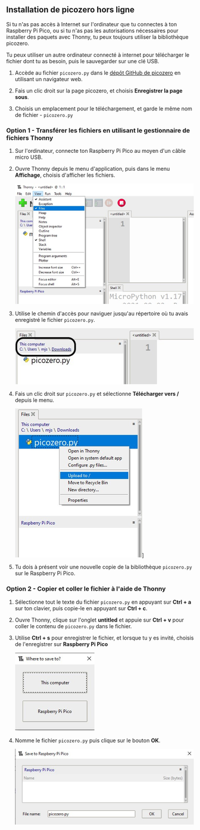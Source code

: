 ## Installation de picozero hors ligne

Si tu n'as pas accès à Internet sur l'ordinateur que tu connectes à ton Raspberry Pi Pico, ou si tu n'as pas les autorisations nécessaires pour installer des paquets avec Thonny, tu peux toujours utiliser la bibliothèque picozero.

Tu peux utiliser un autre ordinateur connecté à internet pour télécharger le fichier dont tu as besoin, puis le sauvegarder sur une clé USB.

1. Accède au fichier `picozero.py` dans le [dépôt GitHub de picozero](https://raw.githubusercontent.com/RaspberryPiFoundation/picozero/master/picozero/picozero.py?token=GHSAT0AAAAAABRLTKWZCT53CGKBFHMJGE54YSC762A) en utilisant un navigateur web.

2. Fais un clic droit sur la page picozero, et choisis **Enregistrer la page sous**.

3. Choisis un emplacement pour le téléchargement, et garde le même nom de fichier - `picozero.py`
### Option 1 - Transférer les fichiers en utilisant le gestionnaire de fichiers Thonny

1. Sur l'ordinateur, connecte ton Raspberry Pi Pico au moyen d'un câble micro USB.

2. Ouvre Thonny depuis le menu d'application, puis dans le menu **Affichage**, choisis d'afficher les fichiers.

    ![Le menu Affichage est sélectionné et les fichiers ont été cochés](images/view_files.jpg)

3. Utilise le chemin d'accès pour naviguer jusqu'au répertoire où tu avais enregistré le fichier `picozero.py`.

    ![chemin d'accès du fichier mis en surbrillance dans l'onglet Fichiers de Thonny](images/navigate_downloads.jpg)

4. Fais un clic droit sur `picozero.py` et sélectionne **Télécharger vers /** depuis le menu.

    ![menu contextuel affiché avec Télécharger vers / sélectionné](images/upload_files.jpg)]

5. Tu dois à présent voir une nouvelle copie de la bibliothèque `picozero.py` sur le Raspberry Pi Pico.

### Option 2 - Copier et coller le fichier à l'aide de Thonny

1. Sélectionne tout le texte du fichier `picozero.py` en appuyant sur **Ctrl + a** sur ton clavier, puis copie-le en appuyant sur **Ctrl + c**.

2. Ouvre Thonny, clique sur l'onglet **untitled** et appuie sur **Ctrl + v** pour coller le contenu de `picozero.py` dans le fichier.

3. Utilise **Ctrl + s** pour enregistrer le fichier, et lorsque tu y es invité, choisis de l'enregistrer sur **Raspberry Pi Pico**

    ![affichage de l'option enregistrer affichage Cet ordinateur et Raspberry Pi Pico](images/save_to.jpg)

4. Nomme le fichier `picozero.py` puis clique sur le bouton **OK**.

    ![picozero.py tapé dans le champ Nom de fichier et les boutons OK et Annuler affichés](images/save_file.jpg)
